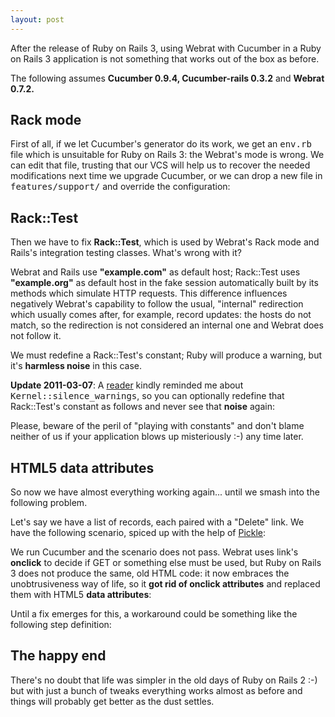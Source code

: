 ```yaml
---
layout: post
---
```

After the release of Ruby on Rails 3, using Webrat with Cucumber in a Ruby on
Rails 3 application is not something that works out of the box as before.

The following assumes **Cucumber 0.9.4, Cucumber-rails 0.3.2** and **Webrat
0.7.2.**

## Rack mode

First of all, if we let Cucumber's generator do its work, we get an
<tt>env.rb</tt> file which is unsuitable for Ruby on Rails 3: the Webrat's
mode is wrong. We can edit that file, trusting that our VCS will help us to
recover the needed modifications next time we upgrade Cucumber, or we can drop
a new file in <tt>features/support/</tt> and override the configuration:

<script src="https://gist.github.com/729996.js?file=webrat.rb"></script>

## Rack::Test

Then we have to fix **Rack::Test**, which is used by Webrat's Rack mode and
Rails's integration testing classes. What's wrong with it?

Webrat and Rails use **"example.com"** as default host; Rack::Test uses
**"example.org"** as default host in the fake session automatically built by
its methods which simulate HTTP requests. This difference influences
negatively Webrat's capability to follow the usual, "internal" redirection
which usually comes after, for example, record updates: the hosts do not
match, so the redirection is not considered an internal one and Webrat does
not follow it.

We must redefine a Rack::Test's constant; Ruby will produce a warning, but
it's **harmless noise** in this case.

<script src="https://gist.github.com/729996.js?file=rack-test-default-host.rb"></script>

**Update 2011-03-07**: A [reader](https://github.com/jschairb) kindly reminded
me about <tt>Kernel::silence_warnings</tt>, so you can optionally redefine
that Rack::Test's constant as follows and never see that **noise** again:

<script src="https://gist.github.com/729996.js?file=silent-rack-test-default-host.rb"></script>

Please, beware of the peril of "playing with constants" and don't blame
neither of us if your application blows up misteriously :-) any time later.

## HTML5 data attributes

So now we have almost everything working again... until we smash into the
following problem.

Let's say we have a list of records, each paired with a "Delete" link. We have
the following scenario, spiced up with the help of [Pickle](https://github.com/ianwhite/pickle):

<script src="https://gist.github.com/729996.js?file=gistfile1.feature"></script>

We run Cucumber and the scenario does not pass. Webrat uses link's **onclick**
to decide if GET or something else must be used, but Ruby on Rails 3 does not
produce the same, old HTML code: it now embraces the unobtrusiveness way of
life, so it **got rid of onclick attributes** and replaced them with HTML5
**data attributes**:

<script src="https://gist.github.com/729996.js?file=gistfile2.html"></script>

Until a fix emerges for this, a workaround could be something like the
following step definition:

<script src="https://gist.github.com/729996.js?file=user_steps.rb"></script>

## The happy end

There's no doubt that life was simpler in the old days of Ruby on Rails 2 :-) but with just a bunch of tweaks everything works almost as before and things will probably get better as the dust settles.
